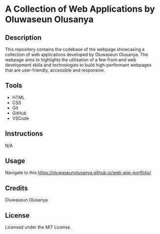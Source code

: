 # A Collection of Web Applications by Oluwaseun Olusanya

## Description
This repository contains the codebase of the webpage showcasing a collection of web applications developed by Oluwaseun Olusanya.
The webpage aims to highlights the utilisation of a few front-end web development skills and technologies to build high-performant webpages that are user-friendly,
accessible and responsive.

## Tools
- HTML
- CSS
- Git
- GitHub
- VSCode

## Instructions
N/A

## Usage
Navigate to this https://oluwaseunolusanya.github.io/web-app-portfolio/

## Credits
Oluwaseun Olusanya

## License
Licensed under the MIT License.
